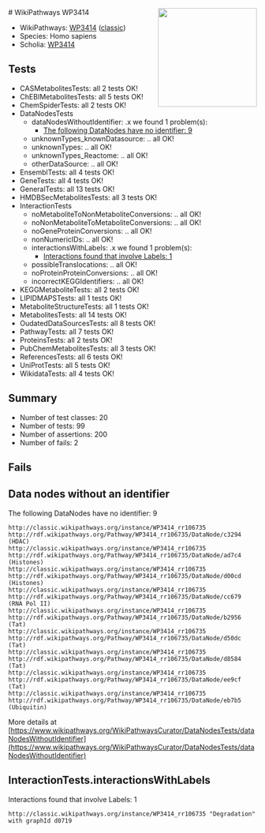 <img style="float: right; width: 200px" src="https://upload.wikimedia.org/wikipedia/commons/thumb/8/83/Wplogo_with_text_500.png/640px-Wplogo_with_text_500.png" />
# WikiPathways WP3414

* WikiPathways: [WP3414](https://wikipathways.org/pathways/WP3414) ([classic](https://classic.wikipathways.org/instance/WP3414))
* Species: Homo sapiens
* Scholia: [WP3414](https://scholia.toolforge.org/wikipathways/WP3414)
## Tests
* CASMetabolitesTests: all 2 tests OK!
* ChEBIMetabolitesTests: all 5 tests OK!
* ChemSpiderTests: all 2 tests OK!
* DataNodesTests
    * dataNodesWithoutIdentifier: .x we found 1 problem(s):
        * [The following DataNodes have no identifier: 9](#d2d32fa8)
    * unknownTypes_knownDatasource: .. all OK!
    * unknownTypes: .. all OK!
    * unknownTypes_Reactome: .. all OK!
    * otherDataSource: .. all OK!
* EnsemblTests: all 4 tests OK!
* GeneTests: all 4 tests OK!
* GeneralTests: all 13 tests OK!
* HMDBSecMetabolitesTests: all 3 tests OK!
* InteractionTests
    * noMetaboliteToNonMetaboliteConversions: .. all OK!
    * noNonMetaboliteToMetaboliteConversions: .. all OK!
    * noGeneProteinConversions: .. all OK!
    * nonNumericIDs: .. all OK!
    * interactionsWithLabels: .x we found 1 problem(s):
        * [Interactions found that involve Labels: 1](#630d2678)
    * possibleTranslocations: .. all OK!
    * noProteinProteinConversions: .. all OK!
    * incorrectKEGGIdentifiers: .. all OK!
* KEGGMetaboliteTests: all 2 tests OK!
* LIPIDMAPSTests: all 1 tests OK!
* MetaboliteStructureTests: all 1 tests OK!
* MetabolitesTests: all 14 tests OK!
* OudatedDataSourcesTests: all 8 tests OK!
* PathwayTests: all 7 tests OK!
* ProteinsTests: all 2 tests OK!
* PubChemMetabolitesTests: all 3 tests OK!
* ReferencesTests: all 6 tests OK!
* UniProtTests: all 5 tests OK!
* WikidataTests: all 4 tests OK!


## Summary

* Number of test classes: 20
* Number of tests: 99
* Number of assertions: 200
* Number of fails: 2

## Fails

<a name="d2d32fa8" />

## Data nodes without an identifier

The following DataNodes have no identifier: 9
```
http://classic.wikipathways.org/instance/WP3414_rr106735 http://rdf.wikipathways.org/Pathway/WP3414_rr106735/DataNode/c3294 (HDAC)
http://classic.wikipathways.org/instance/WP3414_rr106735 http://rdf.wikipathways.org/Pathway/WP3414_rr106735/DataNode/ad7c4 (Histones)
http://classic.wikipathways.org/instance/WP3414_rr106735 http://rdf.wikipathways.org/Pathway/WP3414_rr106735/DataNode/d00cd (Histones)
http://classic.wikipathways.org/instance/WP3414_rr106735 http://rdf.wikipathways.org/Pathway/WP3414_rr106735/DataNode/cc679 (RNA Pol II)
http://classic.wikipathways.org/instance/WP3414_rr106735 http://rdf.wikipathways.org/Pathway/WP3414_rr106735/DataNode/b2956 (Tat)
http://classic.wikipathways.org/instance/WP3414_rr106735 http://rdf.wikipathways.org/Pathway/WP3414_rr106735/DataNode/d50dc (Tat)
http://classic.wikipathways.org/instance/WP3414_rr106735 http://rdf.wikipathways.org/Pathway/WP3414_rr106735/DataNode/d8584 (Tat)
http://classic.wikipathways.org/instance/WP3414_rr106735 http://rdf.wikipathways.org/Pathway/WP3414_rr106735/DataNode/ee9cf (Tat)
http://classic.wikipathways.org/instance/WP3414_rr106735 http://rdf.wikipathways.org/Pathway/WP3414_rr106735/DataNode/eb7b5 (Ubiquitin)
```

More details at [https://www.wikipathways.org/WikiPathwaysCurator/DataNodesTests/dataNodesWithoutIdentifier](https://www.wikipathways.org/WikiPathwaysCurator/DataNodesTests/dataNodesWithoutIdentifier)

<a name="630d2678" />

## InteractionTests.interactionsWithLabels

Interactions found that involve Labels: 1
```
http://classic.wikipathways.org/instance/WP3414_rr106735 "Degradation" with graphId d0719
```

